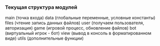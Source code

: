 ### Текущая структура модулей

<!-- 
    main 
        data
            collections.abc import Sequence, Callable
            numbers import Real
            pathlib import Path
            sys import path, argv
        files
            configparser import ConfigParser
            data
        user
            data
            files
            view
        game
            data
            files
            utils
            view
            bot
        bot
            random import choice
            data
        utils
            itertools import compres
            data
            view
        view
            shutil import get_terminal_size
        help
            data
            view
-->
    
main (точка входа)
data (глобальные переменные, условные константы)
files (чтение запись данных файлов)
user (получаем пользователя, авторизация)
game (игровой процесс, обновление файлов)
bot (виртуальный игрок - бот)
view (вывод в консоль в форматированном виде)
utils (дополнительные функции)
